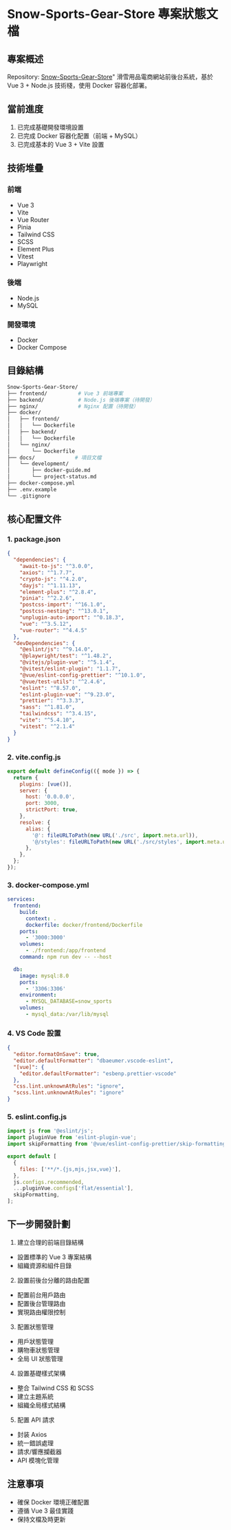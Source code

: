 # Snow-Sports-Gear-Store 專案狀態文檔

## 專案概述

Repository: [Snow-Sports-Gear-Store](https://github.com/richiea1y/Snow-Sports-Gear-Store)"
滑雪用品電商網站前後台系統，基於 Vue 3 + Node.js 技術棧，使用 Docker 容器化部署。

## 當前進度

1. 已完成基礎開發環境設置
2. 已完成 Docker 容器化配置（前端 + MySQL）
3. 已完成基本的 Vue 3 + Vite 設置

## 技術堆疊

### 前端

- Vue 3
- Vite
- Vue Router
- Pinia
- Tailwind CSS
- SCSS
- Element Plus
- Vitest
- Playwright

### 後端

- Node.js
- MySQL

### 開發環境

- Docker
- Docker Compose

## 目錄結構

```bash
Snow-Sports-Gear-Store/
├── frontend/          # Vue 3 前端專案
├── backend/           # Node.js 後端專案（待開發）
├── nginx/             # Nginx 配置（待開發）
├── docker/
│   ├── frontend/
│   │   └── Dockerfile
│   ├── backend/
│   │   └── Dockerfile
│   └── nginx/
│       └── Dockerfile
├── docs/             # 項目文檔
│   └── development/
│       ├── docker-guide.md
│       └── project-status.md
├── docker-compose.yml
├── .env.example
└── .gitignore
```

## 核心配置文件

### 1. package.json

```json
{
  "dependencies": {
    "await-to-js": "^3.0.0",
    "axios": "^1.7.7",
    "crypto-js": "^4.2.0",
    "dayjs": "^1.11.13",
    "element-plus": "^2.8.4",
    "pinia": "^2.2.6",
    "postcss-import": "^16.1.0",
    "postcss-nesting": "^13.0.1",
    "unplugin-auto-import": "^0.18.3",
    "vue": "^3.5.12",
    "vue-router": "^4.4.5"
  },
  "devDependencies": {
    "@eslint/js": "^9.14.0",
    "@playwright/test": "^1.48.2",
    "@vitejs/plugin-vue": "^5.1.4",
    "@vitest/eslint-plugin": "1.1.7",
    "@vue/eslint-config-prettier": "^10.1.0",
    "@vue/test-utils": "^2.4.6",
    "eslint": "^8.57.0",
    "eslint-plugin-vue": "^9.23.0",
    "prettier": "^3.3.3",
    "sass": "^1.81.0",
    "tailwindcss": "^3.4.15",
    "vite": "^5.4.10",
    "vitest": "^2.1.4"
  }
}
```

### 2. vite.config.js

```javascript
export default defineConfig(({ mode }) => {
  return {
    plugins: [vue()],
    server: {
      host: '0.0.0.0',
      port: 3000,
      strictPort: true,
    },
    resolve: {
      alias: {
        '@': fileURLToPath(new URL('./src', import.meta.url)),
        '@/styles': fileURLToPath(new URL('./src/styles', import.meta.url)),
      },
    },
  };
});
```

### 3. docker-compose.yml

```yaml
services:
  frontend:
    build:
      context: .
      dockerfile: docker/frontend/Dockerfile
    ports:
      - '3000:3000'
    volumes:
      - ./frontend:/app/frontend
    command: npm run dev -- --host

  db:
    image: mysql:8.0
    ports:
      - '3306:3306'
    environment:
      - MYSQL_DATABASE=snow_sports
    volumes:
      - mysql_data:/var/lib/mysql
```

### 4. VS Code 設置

```json
{
  "editor.formatOnSave": true,
  "editor.defaultFormatter": "dbaeumer.vscode-eslint",
  "[vue]": {
    "editor.defaultFormatter": "esbenp.prettier-vscode"
  },
  "css.lint.unknownAtRules": "ignore",
  "scss.lint.unknownAtRules": "ignore"
}
```

### 5. eslint.config.js

```javascript
import js from '@eslint/js';
import pluginVue from 'eslint-plugin-vue';
import skipFormatting from '@vue/eslint-config-prettier/skip-formatting';

export default [
  {
    files: ['**/*.{js,mjs,jsx,vue}'],
  },
  js.configs.recommended,
  ...pluginVue.configs['flat/essential'],
  skipFormatting,
];
```

## 下一步開發計劃

1. 建立合理的前端目錄結構

- 設置標準的 Vue 3 專案結構
- 組織資源和組件目錄

2. 設置前後台分離的路由配置

- 配置前台用戶路由
- 配置後台管理路由
- 實現路由權限控制

3. 配置狀態管理

- 用戶狀態管理
- 購物車狀態管理
- 全局 UI 狀態管理

4. 設置基礎樣式架構

- 整合 Tailwind CSS 和 SCSS
- 建立主題系統
- 組織全局樣式結構

5. 配置 API 請求

- 封装 Axios
- 統一錯誤處理
- 請求/響應攔截器
- API 模塊化管理

## 注意事項

- 確保 Docker 環境正確配置
- 遵循 Vue 3 最佳實踐
- 保持文檔及時更新
